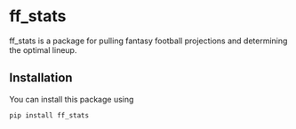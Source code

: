 # ff_stats
ff_stats is a package for pulling fantasy football projections and determining
the optimal lineup.

## Installation
You can install this package using
```
pip install ff_stats
```
